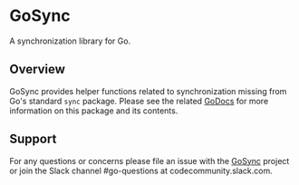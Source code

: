 # GoSync
A synchronization library for Go.

## Overview
GoSync provides helper functions related to synchronization missing from Go's
standard `sync` package. Please see the related
[GoDocs](https://godoc.org/github.com/thecodeteam/gosync)
for more information on this package and its contents.

## Support
For any questions or concerns please file an issue with the
[GoSync](https://github.com/thecodeteam/gosync/issues) project or join
the Slack channel #go-questions at codecommunity.slack.com.
